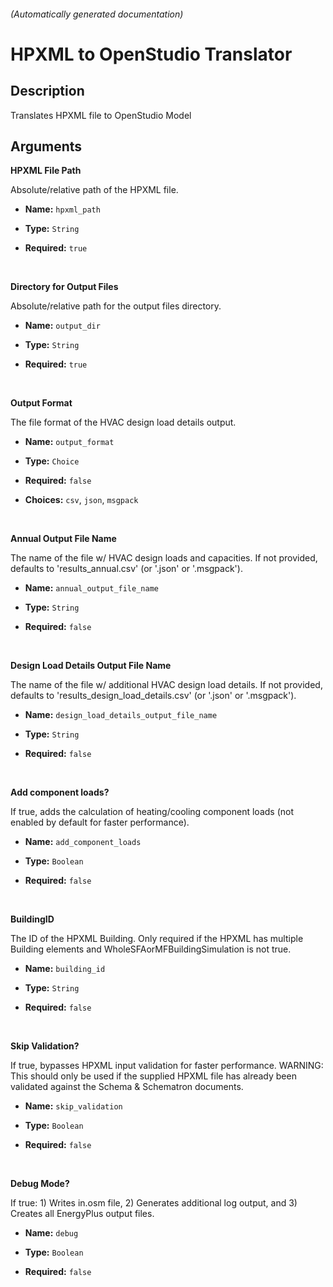 
###### (Automatically generated documentation)

# HPXML to OpenStudio Translator

## Description
Translates HPXML file to OpenStudio Model



## Arguments


**HPXML File Path**

Absolute/relative path of the HPXML file.

- **Name:** ``hpxml_path``
- **Type:** ``String``

- **Required:** ``true``

<br/>

**Directory for Output Files**

Absolute/relative path for the output files directory.

- **Name:** ``output_dir``
- **Type:** ``String``

- **Required:** ``true``

<br/>

**Output Format**

The file format of the HVAC design load details output.

- **Name:** ``output_format``
- **Type:** ``Choice``

- **Required:** ``false``

- **Choices:** `csv`, `json`, `msgpack`

<br/>

**Annual Output File Name**

The name of the file w/ HVAC design loads and capacities. If not provided, defaults to 'results_annual.csv' (or '.json' or '.msgpack').

- **Name:** ``annual_output_file_name``
- **Type:** ``String``

- **Required:** ``false``

<br/>

**Design Load Details Output File Name**

The name of the file w/ additional HVAC design load details. If not provided, defaults to 'results_design_load_details.csv' (or '.json' or '.msgpack').

- **Name:** ``design_load_details_output_file_name``
- **Type:** ``String``

- **Required:** ``false``

<br/>

**Add component loads?**

If true, adds the calculation of heating/cooling component loads (not enabled by default for faster performance).

- **Name:** ``add_component_loads``
- **Type:** ``Boolean``

- **Required:** ``false``

<br/>

**BuildingID**

The ID of the HPXML Building. Only required if the HPXML has multiple Building elements and WholeSFAorMFBuildingSimulation is not true.

- **Name:** ``building_id``
- **Type:** ``String``

- **Required:** ``false``

<br/>

**Skip Validation?**

If true, bypasses HPXML input validation for faster performance. WARNING: This should only be used if the supplied HPXML file has already been validated against the Schema & Schematron documents.

- **Name:** ``skip_validation``
- **Type:** ``Boolean``

- **Required:** ``false``

<br/>

**Debug Mode?**

If true: 1) Writes in.osm file, 2) Generates additional log output, and 3) Creates all EnergyPlus output files.

- **Name:** ``debug``
- **Type:** ``Boolean``

- **Required:** ``false``

<br/>





